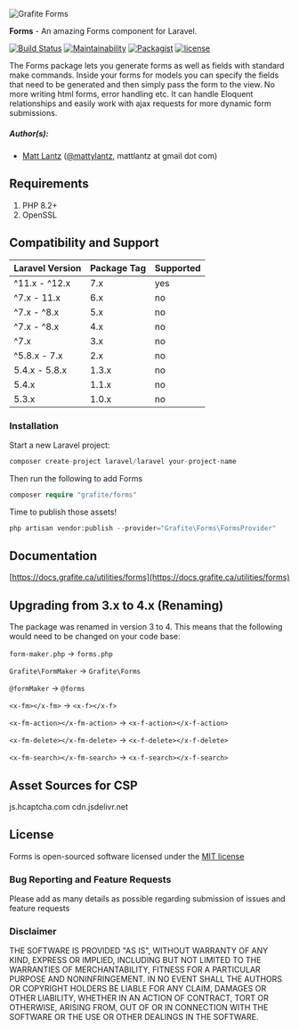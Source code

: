 ![Grafite Forms](GrafiteForms-banner.png)

**Forms** - An amazing Forms component for Laravel.

[![Build Status](https://github.com/GrafiteInc/Forms/workflows/PHP%20Package%20Tests/badge.svg?branch=main)](https://github.com/GrafiteInc/Forms/actions?query=workflow%3A%22PHP+Package+Tests%22)
[![Maintainability](https://api.codeclimate.com/v1/badges/5c99d7022684ac3a220c/maintainability)](https://codeclimate.com/github/GrafiteInc/Forms/maintainability)
[![Packagist](https://img.shields.io/packagist/dt/grafite/forms.svg)](https://packagist.org/packages/grafite/forms)
[![license](https://img.shields.io/github/license/mashape/apistatus.svg)](https://packagist.org/packages/grafite/forms)

The Forms package lets you generate forms as well as fields with standard make commands. Inside your forms for models you can specify the fields that need to be generated and then simply pass the form to the view. No more writing html forms, error handling etc. It can handle Eloquent relationships and easily work with ajax requests for more dynamic form submissions.

##### Author(s):
* [Matt Lantz](https://github.com/mlantz) ([@mattylantz](http://twitter.com/mattylantz), mattlantz at gmail dot com)

## Requirements

1. PHP 8.2+
2. OpenSSL

## Compatibility and Support

| Laravel Version | Package Tag | Supported |
|-----------------|-------------|-----------|
| ^11.x - ^12.x | 7.x | yes |
| ^7.x - 11.x | 6.x | no |
| ^7.x - ^8.x | 5.x | no |
| ^7.x - ^8.x | 4.x | no |
| ^7.x | 3.x | no |
| ^5.8.x - 7.x | 2.x | no |
| 5.4.x - 5.8.x | 1.3.x | no |
| 5.4.x | 1.1.x | no |
| 5.3.x | 1.0.x | no |

### Installation

Start a new Laravel project:
```php
composer create-project laravel/laravel your-project-name
```

Then run the following to add Forms
```php
composer require "grafite/forms"
```

Time to publish those assets!
```php
php artisan vendor:publish --provider="Grafite\Forms\FormsProvider"
```

## Documentation

[https://docs.grafite.ca/utilities/forms](https://docs.grafite.ca/utilities/forms)

## Upgrading from 3.x to 4.x (Renaming)
The package was renamed in version 3 to 4. This means that the following would need to be changed on your code base:

`form-maker.php` -> `forms.php`

`Grafite\FormMaker` -> `Grafite\Forms`

`@formMaker` -> `@forms`

`<x-fm></x-fm>` -> `<x-f></x-f>`

`<x-fm-action></x-fm-action>` -> `<x-f-action></x-f-action>`

`<x-fm-delete></x-fm-delete>` -> `<x-f-delete></x-f-delete>`

`<x-fm-search></x-fm-search>` -> `<x-f-search></x-f-search>`

## Asset Sources for CSP
js.hcaptcha.com
cdn.jsdelivr.net

## License
Forms is open-sourced software licensed under the [MIT license](http://opensource.org/licenses/MIT)

### Bug Reporting and Feature Requests
Please add as many details as possible regarding submission of issues and feature requests

### Disclaimer
THE SOFTWARE IS PROVIDED "AS IS", WITHOUT WARRANTY OF ANY KIND, EXPRESS OR IMPLIED, INCLUDING BUT NOT LIMITED TO THE WARRANTIES OF MERCHANTABILITY, FITNESS FOR A PARTICULAR PURPOSE AND NONINFRINGEMENT. IN NO EVENT SHALL THE AUTHORS OR COPYRIGHT HOLDERS BE LIABLE FOR ANY CLAIM, DAMAGES OR OTHER LIABILITY, WHETHER IN AN ACTION OF CONTRACT, TORT OR OTHERWISE, ARISING FROM, OUT OF OR IN CONNECTION WITH THE SOFTWARE OR THE USE OR OTHER DEALINGS IN THE SOFTWARE.
